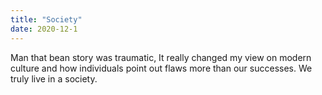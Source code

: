 ```yaml
---
title: "Society"
date: 2020-12-1
---
```

Man that bean story was traumatic, It really changed my view on modern culture and how individuals point out flaws more than our successes. We truly live in a society.
